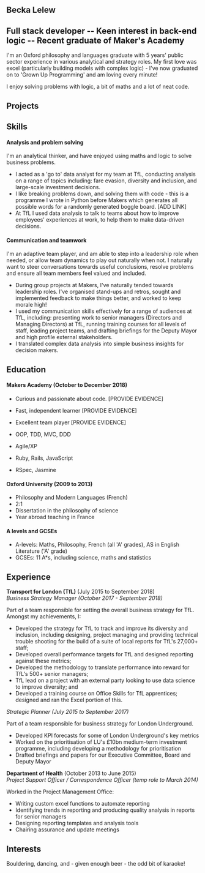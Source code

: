## Becka Lelew

## Full stack developer -- Keen interest in back-end logic -- Recent graduate of Maker's Academy

I'm an Oxford philosophy and languages graduate with 5 years' public sector experience in various analytical and strategy roles. My first love was excel (particularly building models with complex logic) - I've now graduated on to 'Grown Up Programming' and am loving every minute!

I enjoy solving problems with logic, a bit of maths and a lot of neat code.

## Projects

## Skills

#### Analysis and problem solving

I'm an analytical thinker, and have enjoyed using maths and logic to solve business problems.

- I acted as a 'go to' data analyst for my team at TfL, conducting analysis on a range of topics including: fare evasion, diversity and inclusion, and large-scale investment decisions.
- I like breaking problems down, and solving them with code - this is a programme I wrote in Python before Makers which generates all possible words for a randomly generated boggle board. [ADD LINK]
- At TfL I used data analysis to talk to teams about how to improve employees' experiences at work, to help them to make data-driven decisions.

#### Communication and teamwork

I'm an adaptive team player, and am able to step into a leadership role when needed, or allow team dynamics to play out naturally when not. I naturally want to steer conversations towards useful conclusions, resolve problems and ensure all team members feel valued and included.

- During group projects at Makers, I've naturally tended towards leadership roles. I've organised stand-ups and retros, sought and implemented feedback to make things better, and worked to keep morale high!
- I used my communication skills effectively for a range of audiences at TfL, including: presenting work to senior managers (Directors and Managing Directors) at TfL, running training courses for all levels of staff, leading project teams, and drafting briefings for the Deputy Mayor and high profile external stakeholders.
- I translated complex data analysis into simple business insights for decision makers.

## Education

#### Makers Academy (October to December 2018)

- Curious and passionate about code. [PROVIDE EVIDENCE]
- Fast, independent learner [PROVIDE EVIDENCE]
- Excellent team player [PROVIDE EVIDENCE]

- OOP, TDD, MVC, DDD
- Agile/XP
- Ruby, Rails, JavaScript
- RSpec, Jasmine

#### Oxford University (2009 to 2013)

- Philosophy and Modern Languages (French)
- 2:1
- Dissertation in the philosophy of science
- Year abroad teaching in France

#### A levels and GCSEs

- A-levels: Maths, Philosophy, French (all 'A' grades), AS in English Literature ('A' grade)
- GCSEs: 11 A*s, including science, maths and statistics

## Experience

**Transport for London (TfL)** (July 2015 to September 2018)    
*Business Strategy Manager (October 2017 - September 2018)*

Part of a team responsible for setting the overall business strategy for TfL. Amongst my achievements, I:

- Developed the strategy for TfL to track and improve its diversity and inclusion, including designing, project managing and providing technical trouble shooting for the build of a suite of local reports for TfL's 27,000+ staff;
- Developed overall performance targets for TfL and designed reporting against these metrics;
- Developed the methodology to translate performance into reward for TfL's 500+ senior managers;
- TfL lead on a project with an external party looking to use data science to improve diversity; and
- Developed a training course on Office Skills for TfL apprentices; designed and ran the Excel portion of this.

 *Strategic Planner (July 2015 to September 2017)*

Part of a team responsible for business strategy for London Underground.

- Developed KPI forecasts for some of London Underground's key metrics
- Worked on the prioritisation of LU's £10bn medium-term investment programme, including developing a methodology for prioritisation
- Drafted briefings and papers for our Executive Committee, Board and Deputy Mayor

**Department of Health** (October 2013 to June 2015)   
*Project Support Officer / Correspondence Officer (temp role to March 2014)*

Worked in the Project Management Office:
- Writing custom excel functions to automate reporting
- Identifying trends in reporting and producing quality analysis in reports for senior managers
- Designing reporting templates and analysis tools
- Chairing assurance and update meetings

## Interests

 Bouldering, dancing, and - given enough beer - the odd bit of karaoke!
